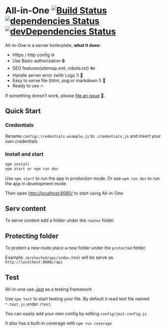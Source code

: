 # All-in-One [![Build Status](https://travis-ci.org/FabienGreard/All-In-One.svg?branch=master)](https://travis-ci.org/FabienGreard/All-in-One)[![dependencies Status](https://david-dm.org/FabienGreard/All-in-One/status.svg)](https://david-dm.org/FabienGreard/All-in-One)[![devDependencies Status](https://david-dm.org/FabienGreard/All-in-One/dev-status.svg)](https://david-dm.org/FabienGreard/All-in-One?type=dev)

All-in-One is a server boilerplate, **what it does**:

- Https / http config :globe_with_meridians:
- Use Basic authorization :lock:
- SEO features(sitemap.xml, robots.txt) :eyeglasses:
- Handle server error (with Logs !) :memo:
- Easy to serve file (html, pug or markdown !) :beers:
- Ready to use :fire:

If something doesn’t work, please [file an issue](https://github.com/FabienGreard/All-in-One/issues/new) :bug:.

## Quick Start

### Credentials

Rename `config/.credentials.example.js` to `.credentials.js` and insert your own credentials

### Install and start

```sh
npm install
npm start or npm run dev
```

Use `npm start` to run the app in production mode.
Or use `npm run dev` to run the app in development mode.

Then open [http://localhost:8080/](http://localhost:8080/) to start using All-in-One

## Serv content

To serve content add a folder under the `routes` folder.

## Protecting folder

To protect a new route place a new folder under the `protected` folder.

Example: `/protected/api/index.html` will be serve as `http://localhost:8080//api`

## Test

All-in-one use [Jest](https://facebook.github.io/jest/) as a testing framework

Use `npm test` to start testing your file. By default it read test file named `*.test.js` under `/test`.

You can easily add your own config by editing `config/jest.config.js`

It also has a built-in coverage with `npm run coverage`
